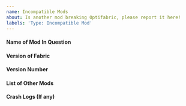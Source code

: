 ```yaml
---
name: Incompatible Mods
about: Is another mod breaking Optifabric, please report it here!
labels: 'Type: Incompatible Mod'
---
```


<!-- Before reporting an issue with optifabric, please ensure you are using the latest version of OptiFabric --->
<!-- If a mod is incompatible, please use the Incompatible Mods issue creator -->
<!-- If Optifabric is crashing your game, please use the Bug Report issue creator -->
<!-- If you require support, please use the Generic Support issue creator -->
<!-- If certain shaders are not working with OptiFabric, please use the Shaders Issues issue creator -->

#### Name of Mod In Question
<!-- What is the name of the Incompatible Mod-->

#### Version of Fabric 
<!-- What version of Fabric are you using-->

#### Version Number
<!-- What Version of OptiFabric are you using -->

#### List of Other Mods
<!-- What Other Mods are you using as well? -->

#### Crash Logs (If any)
<!-- Is it Crashing your game? Please attach your logs! -->

